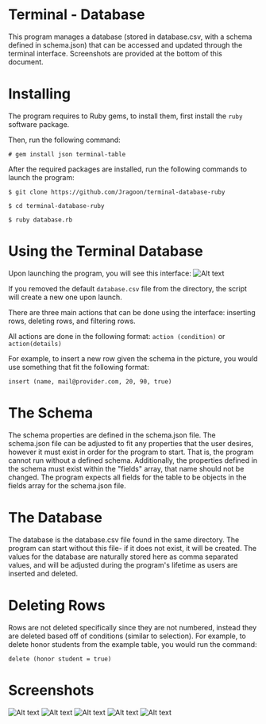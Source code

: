 # Terminal - Database

This program manages a database (stored in database.csv, with a schema defined in schema.json) that can be accessed
and updated through the terminal interface. Screenshots are provided at the bottom of this document.

# Installing

The program requires to Ruby gems, to install them, first install the `ruby` software package.

Then, run the following command:

`# gem install json terminal-table`

After the required packages are installed, run the following commands to launch the program:

```
$ git clone https://github.com/Jragoon/terminal-database-ruby

$ cd terminal-database-ruby

$ ruby database.rb
```

# Using the Terminal Database

Upon launching the program, you will see this interface:
![Alt text](screenshots/default_prompt.png?raw=true "Default Prompt")

If you removed the default `database.csv` file from the directory, the script will create a new one upon launch.

There are three main actions that can be done using the interface: inserting rows, deleting rows, and filtering rows.

All actions are done in the following format: `action (condition)` or `action(details)`

For example, to insert a new row given the schema in the picture, you would use something that fit the following format:

`insert (name, mail@provider.com, 20, 90, true)`

# The Schema

The schema properties are defined in the schema.json file. The schema.json file can be adjusted to fit any properties that
the user desires, however it must exist in order for the program to start. That is, the program cannot run without a defined
schema. Additionally, the properties defined in the schema must exist within the "fields" array, that name should not be
changed. The program expects all fields for the table to be objects in the fields array for the schema.json file.

# The Database

The database is the database.csv file found in the same directory. The program can start without this file- if it does not
exist, it will be created. The values for the database are naturally stored here as comma separated values, and will
be adjusted during the program's lifetime as users are inserted and deleted.

# Deleting Rows

Rows are not deleted specifically since they are not numbered, instead they are deleted based off of conditions (similar to
selection). For example, to delete honor students from the example table, you would run the command:

`delete (honor student = true)`

# Screenshots

![Alt text](screenshots/delete_part1.png?raw=true "Deleting...")
![Alt text](screenshots/delete_part2.png?raw=true "Deleted!")
![Alt text](screenshots/insert_part1.png?raw=true "Inserting...")
![Alt text](screenshots/insert_part2.png?raw=true "Inserted!")
![Alt text](screenshots/age_query.png?raw=true "Age Query")
